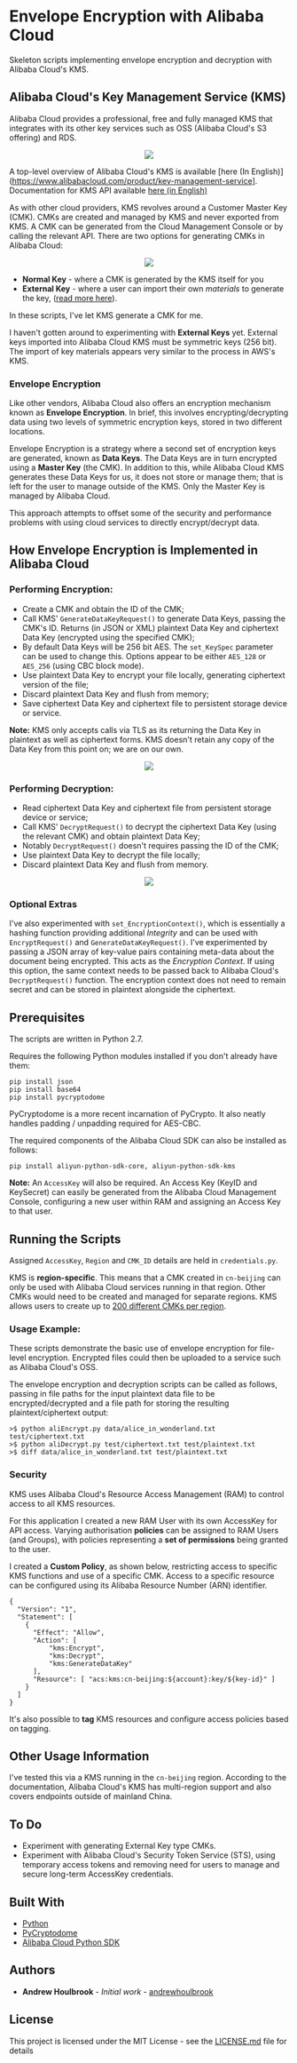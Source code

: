 # Envelope Encryption with Alibaba Cloud

Skeleton scripts implementing envelope encryption and decryption with Alibaba Cloud's KMS. 

## Alibaba Cloud's Key Management Service (KMS)

Alibaba Cloud provides a professional, free and fully managed KMS that integrates with its other key services such as OSS (Alibaba Cloud's S3 offering) and RDS.

<p align="center">
  <img src="/doc/kms.png"/>
</p>

A top-level overview of Alibaba Cloud's KMS is available [here (In English)](https://www.alibabacloud.com/product/key-management-service]. Documentation for KMS API available [here (in English)](https://www.alibabacloud.com/help/product/28933.htm)

As with other cloud providers, KMS revolves around a Customer Master Key (CMK). CMKs are created and managed by KMS and never exported from KMS. A CMK can be generated from the Cloud Management Console or by calling the relevant API. There are two options for generating CMKs in Alibaba Cloud:

<p align="center">
  <img src="/doc/cmk.png"/>
</p>

* **Normal Key** - where a CMK is generated by the KMS itself for you
* **External Key** - where a user can import their own *materials* to generate the key, ([read more here](https://www.alibabacloud.com/help/doc-detail/68523.htm)).

In these scripts, I've let KMS generate a CMK for me. 

I haven't gotten around to experimenting with **External Keys** yet. External keys imported into Alibaba Cloud KMS must be symmetric keys (256 bit). The import of key materials appears very similar to the process in AWS's KMS.    

### Envelope Encryption

Like other vendors, Alibaba Cloud also offers an encryption mechanism known as **Envelope Encryption**. In brief, this involves encrypting/decrypting data using two levels of symmetric encryption keys, stored in two different locations.

Envelope Encryption is a strategy where a second set of encryption keys are generated, known as **Data Keys**. The Data Keys are in turn encrypted using a **Master Key** (the CMK). In addition to this, while Alibaba Cloud KMS generates these Data Keys for us, it does not store or manage them; that is left for the user to manage outside of the KMS. Only the Master Key is managed by Alibaba Cloud.    

This approach attempts to offset some of the security and performance problems with using cloud services to directly encrypt/decrypt data.

## How Envelope Encryption is Implemented in Alibaba Cloud

### Performing Encryption:

* Create a CMK and obtain the ID of the CMK;
* Call KMS' ```GenerateDataKeyRequest()``` to generate Data Keys, passing the CMK's ID. Returns (in JSON or XML) plaintext Data Key and ciphertext Data Key (encrypted using the specified CMK);
* By default Data Keys will be 256 bit AES. The ```set_KeySpec``` parameter can be used to change this. Options appear to be either ```AES_128``` or ```AES_256``` (using CBC block mode).  
* Use plaintext Data Key to encrypt your file locally, generating ciphertext version of the file;
* Discard plaintext Data Key and flush from memory;
* Save ciphertext Data Key and ciphertext file to persistent storage device or service.

**Note:** KMS only accepts calls via TLS as its returning the Data Key in plaintext as well as ciphertext forms. KMS doesn't retain any copy of the Data Key from this point on; we are on our own. 

<p align="center">
  <img src="/doc/encrypt.png"/>
</p>

### Performing Decryption:

* Read ciphertext Data Key and ciphertext file from persistent storage device or service;
* Call KMS' ```DecryptRequest()``` to decrypt the ciphertext Data Key (using the relevant CMK) and obtain plaintext Data Key;
* Notably ```DecryptRequest()``` doesn't requires passing the ID of the CMK; 
* Use plaintext Data Key to decrypt the file locally;
* Discard plaintext Data Key and flush from memory. 

<p align="center">
  <img src="/doc/decrypt.png"/>
</p>
 
### Optional Extras

I've also experimented with ```set_EncryptionContext()```, which is essentially a hashing function providing additional *Integrity* and can be used with ```EncryptRequest()``` and ```GenerateDataKeyRequest()```. I've experimented by passing a JSON array of key-value pairs containing meta-data about the document being encrypted. This acts as the *Encryption Context*. If using this option, the same context needs to be passed back to Alibaba Cloud's ```DecryptRequest()``` function. The encryption context does not need to remain secret and can be stored in plaintext alongside the ciphertext.   

## Prerequisites

The scripts are written in Python 2.7.

Requires the following Python modules installed if you don't already have them:

```
pip install json
pip install base64
pip install pycryptodome 
```

PyCryptodome is a more recent incarnation of PyCrypto. It also neatly handles padding / unpadding required for AES-CBC.

The required components of the Alibaba Cloud SDK can also be installed as follows: 

```
pip install aliyun-python-sdk-core, aliyun-python-sdk-kms
```

**Note:** An ```AccessKey``` will also be required. An Access Key (KeyID and KeySecret) can easily be generated from the Alibaba Cloud Management Console, configuring a new user within RAM and assigning an Access Key to that user. 

## Running the Scripts

Assigned ```AccessKey```, ```Region``` and ```CMK_ID``` details are held in ```credentials.py```. 

KMS is **region-specific**. This means that a CMK created in ```cn-beijing``` can only be used with Alibaba Cloud services running in that region. Other CMKs would need to be created and managed for separate regions. KMS allows users to create up to [200 different CMKs per region](https://www.alibabacloud.com/help/doc-detail/32368.htm).

### Usage Example: 

These scripts demonstrate the basic use of envelope encryption for file-level encryption. Encrypted files could then be uploaded to a service such as Alibaba Cloud's OSS. 

The envelope encryption and decryption scripts can be called as follows, passing in file paths for the input plaintext data file to be encrypted/decrypted and a file path for storing the resulting plaintext/ciphertext output: 

```
>$ python aliEncrypt.py data/alice_in_wonderland.txt test/ciphertext.txt
>$ python aliDecrypt.py test/ciphertext.txt test/plaintext.txt
>$ diff data/alice_in_wonderland.txt test/plaintext.txt
```

### Security

KMS uses Alibaba Cloud's Resource Access Management (RAM) to control access to all KMS resources. 

For this application I created a new RAM User with its own AccessKey for API access. Varying authorisation **policies** can be assigned to RAM Users (and Groups), with policies representing a **set of permissions** being granted to the user.   

I created a **Custom Policy**, as shown below, restricting access to specific KMS functions and use of a specific CMK. Access to a specific resource can be configured using its Alibaba Resource Number (ARN) identifier.

```
{
  "Version": "1",
  "Statement": [
    {
      "Effect": "Allow",
      "Action": [
          "kms:Encrypt",
          "kms:Decrypt",
          "kms:GenerateDataKey"
      ],
      "Resource": [ "acs:kms:cn-beijing:${account}:key/${key-id}" ]
    }
  ]
}
```
It's also possible to **tag** KMS resources and configure access policies based on tagging. 

## Other Usage Information

I've tested this via a KMS running in the ```cn-beijing``` region. According to the documentation, Alibaba Cloud's KMS has multi-region support and also covers endpoints outside of mainland China. 

## To Do

* Experiment with generating External Key type CMKs.  
* Experiment with Alibaba Cloud's Security Token Service (STS), using temporary access tokens and removing need for users to manage and secure long-term AccessKey credentials. 

## Built With

* [Python](http://www.python.org)
* [PyCryptodome](https://pycryptodome.readthedocs.io/en/latest/)
* [Alibaba Cloud Python SDK](https://www.alibabacloud.com/help/doc-detail/53090.htm)

## Authors

* **Andrew Houlbrook** - *Initial work* - [andrewhoulbrook](https://github.com/andrewhoulbrook)

## License

This project is licensed under the MIT License - see the [LICENSE.md](LICENSE.md) file for details